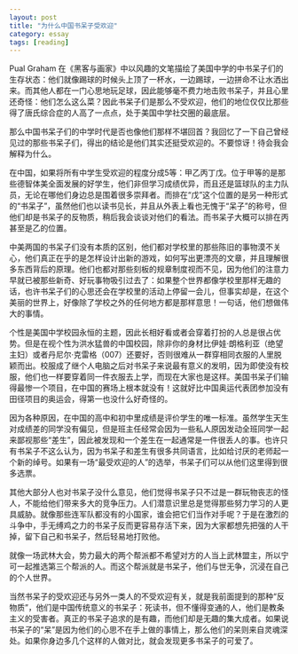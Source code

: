 ```yaml
---
layout: post
title: "为什么中国书呆子受欢迎"
category: essay
tags: [reading]
---
```



Pual Graham 在《黑客与画家》中以风趣的文笔描绘了美国中学的中书呆子们的生存状态：他们就像踢球的时候头上顶了一杯水，一边踢球，一边拼命不让水洒出来。而其他人都在一门心思地玩足球，因此能够毫不费力地击败书呆子，并且心里还奇怪：他们怎么这么菜？因此书呆子们是那么不受欢迎，他们的地位仅仅比那些得了唐氏综合症的人高了一点点，处于美国中学社交圈的最底层。


那么中国书呆子们的中学时代是否也像他们那样不堪回首？我回忆了一下自己曾经见过的那些书呆子们，得出的结论是他们其实还挺受欢迎的。不要惊讶！待会我会解释为什么。


在中国，如果将所有中学生受欢迎的程度分成5等：甲乙丙丁戊。位于甲等的是那些德智体美全面发展的好学生，他们非但学习成绩优异，而且还是篮球队的主力队员，无论在哪他们身边总是围着很多崇拜者。而排在“戊”这个位置的是另一种形式的“书呆子”，虽然他们也以读书见长，并且从外表上看也无愧于“呆子”的称号，但他们却是书呆子的反物质，稍后我会谈谈对他们的看法。而书呆子大概可以排在丙甚至是乙的位置。


中美两国的书呆子们没有本质的区别，他们都对学校里的那些陈旧的事物漠不关心，他们真正在乎的是怎样设计出新的游戏，如何写出更漂亮的文章，并且理解很多东西背后的原理。他们也都对那些刻板的规章制度视而不见，因为他们的注意力早就已被那些新奇、好玩事物吸引过去了：如果整个世界都像学校里那样无趣的话，也许书呆子们的心思还会在学校里的活动上停留一会儿，但事实却是，在这个美丽的世界上，好像除了学校之外的任何地方都是那样意思！一句话，他们想做伟大的事情。


个性是美国中学校园永恒的主题，因此长相好看或者会穿着打扮的人总是很占优势。但是在视个性为洪水猛兽的中国校园，除非你的身材比伊娃·朗格利亚（绝望主妇）或者丹尼尔·克雷格（007）还要好，否则很难从一群穿相同衣服的人里脱颖而出。校服成了继个人电脑之后对书呆子来说最有意义的发明，因为即使没有校服，他们也一样要穿着同一件衣服去上学，而现在大家也是这样。美国书呆子们输得最惨一个项目，在中国的赛场上根本就没有！这就好比中国奥运代表团参加没有田径项目的奥运会，得第一也没什么好奇怪的。


因为各种原因，在中国的高中和初中里成绩是评价学生的唯一标准。虽然学生天生对成绩差的同学没有偏见，但是班主任经常会因为一些私人原因发动全班同学一起来鄙视那些“差生”，因此被发现和一个差生在一起通常是一件很丢人的事。也许只有书呆子不这么认为，因为书呆子和差生有很多共同语言，比如给讨厌的老师起一个新的绰号。如果有一场“最受欢迎的人”的选举，书呆子们可以从他们这里得到很多选票。


其他大部分人也对书呆子没什么意见，他们觉得书呆子只不过是一群玩物丧志的怪人，不能给他们带来多大的竞争压力。人们潜意识里总是觉得那些努力学习的人更具威胁。就像那些连军队都没有的小国家，谁会把它们当作对手呢？于是在激烈的斗争中，手无缚鸡之力的书呆子反而更容易存活下来，因为大家都想先把强的人干掉，留下自己和书呆子，然后轻易地打败他。


就像一场武林大会，势力最大的两个帮派都不希望对方的人当上武林盟主，所以宁可一起推选第三个帮派的人。而这个帮派就是书呆子，他们与世无争，沉浸在自己的个人世界。


当然书呆子的受欢迎还与另外一类人的不受欢迎有关，就是我前面提到的那种“反物质”，他们是中国传统意义的书呆子：死读书，但不懂得变通的人，他们是教条主义的受害者。真正的书呆子追求的是有趣，而他们却是无趣的集大成者。如果说书呆子的“呆”是因为他们的心思不在手上做的事情上，那么他们的呆则来自灵魂深处。如果你身边多几个这样的人做对比，就会发现更多书呆子的可爱了。
